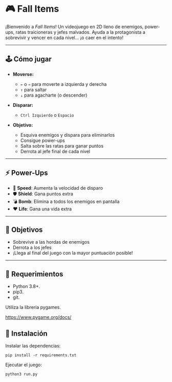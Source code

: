 # 🎮 Fall Items

¡Bienvenido a *Fall Items*!
Un videojuego en 2D lleno de enemigos, power-ups, ratas traicioneras y jefes malvados.
Ayuda a la protagonista a sobrevivir y vencer en cada nivel… ¡o caer en el intento!

---

## 🕹️ Cómo jugar

- **Moverse:**
  - `←` o `→` para moverte a izquierda y derecha
  - `↑` para saltar
  - `↓` para agacharte (o descender)

- **Disparar:**
  - `Ctrl Izquierdo` o `Espacio`

- **Objetivo:**
  - Esquiva enemigos y dispara para eliminarlos
  - Consigue power-ups
  - Salta sobre las ratas para ganar puntos
  - Derrota al jefe final de cada nivel

---

## ⚡ Power-Ups

- 💙 **Speed**: Aumenta la velocidad de disparo
- 🛡️ **Shield**: Gana puntos extra
- 💣 **Bomb**: Elimina a todos los enemigos en pantalla
- ❤️ **Life**: Gana una vida extra

---

## 🎯 Objetivos

- Sobrevive a las hordas de enemigos
- Derrota a los jefes
- ¡Llega al final del juego con la mayor puntuación posible!

---

## 📁 Requerimientos

- Python 3.8+.
- pip3.
- git.

Utiliza la librería pygames.

https://www.pygame.org/docs/

## 🚀 Instalación

Instalar las dependencias:

```
pip install -r requirements.txt

```

Ejecutar el juego:

```
python3 run.py

```
